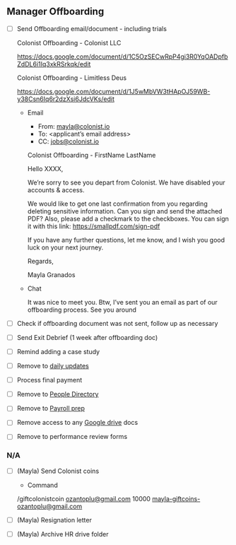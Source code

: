 ## Manager Offboarding

- [ ]  Send Offboarding email/document - including trials
    
    Colonist Offboarding - Colonist LLC
    
    https://docs.google.com/document/d/1C5OzSECwRpP4gi3R0YqOADpfbZdDL6i1Iq3xkRSrkqk/edit
    
    Colonist Offboarding - Limitless Deus
    
    https://docs.google.com/document/d/1J5wMbVW3tHApOJ59WB-y38Csn6Iq6r2dzXsi6JdcVKs/edit
    
    - Email
        - From: mayla@colonist.io
        - To: <applicant’s email address>
        - CC: jobs@colonist.io
        
        Colonist Offboarding - FirstName LastName
        
        Hello XXXX,
        
        We’re sorry to see you depart from Colonist. We have disabled your accounts & access.
        
        We would like to get one last confirmation from you regarding deleting sensitive information. Can you sign and send the attached PDF? Also, please add a checkmark to the checkboxes. You can sign it with this link: https://smallpdf.com/sign-pdf
        
        If you have any further questions, let me know, and I wish you good luck on your next journey.
        
        Regards,
        
        Mayla Granados
        
    - Chat
        
        It was nice to meet you. Btw, I’ve sent you an email as part of our offboarding process. See you around 
        
- [ ]  Check if offboarding document was not sent, follow up as necessary
- [ ]  Send Exit Debrief (1 week after offboarding doc)
- [ ]  Remind adding a case study
- [ ]  Remove to [daily updates](https://docs.google.com/spreadsheets/u/1/d/1RMuCN_N59FxNdzroMLrJoGyqkaJcpol_TiegCcRb69w/edit#gid=1434872478)
- [ ]  Process final payment
- [ ]  Remove to [People Directory](https://docs.google.com/spreadsheets/d/16zkC6v-kRlF_fA1vC8iW5viiz_lf2VC-gxu-u7LRNsc/edit#gid=580818018)
- [ ]  Remove to [Payroll prep](https://www.notion.so/2022-Payroll-Prep-74d6a11461b6406f846fbdded19fc241?pvs=21)
- [ ]  Remove access to any [Google drive](https://drive.google.com/drive/u/1/folders/0AIr_P5V4A0RrUk9PVA) docs
- [ ]  Remove to performance review forms

### N/A

- [ ]  (Mayla) Send Colonist coins
    - Command
        
        
    
    /giftcolonistcoin [ozantoplu@gmail.com](mailto:ozantoplu@gmail.com) 10000 [mayla-giftcoins-](mailto:mayla-giftcoins-ekmankyle@gmail.com)[ozantoplu@gmail.com](mailto:ozantoplu@gmail.com)
    
- [ ]  (Mayla) Resignation letter
- [ ]  (Mayla) Archive HR drive folder
